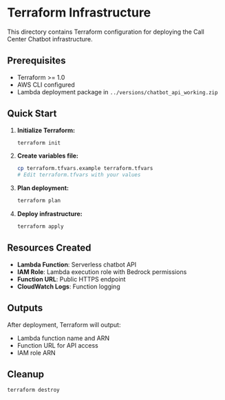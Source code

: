 # Terraform Infrastructure

This directory contains Terraform configuration for deploying the Call Center Chatbot infrastructure.

## Prerequisites

- Terraform >= 1.0
- AWS CLI configured
- Lambda deployment package in `../versions/chatbot_api_working.zip`

## Quick Start

1. **Initialize Terraform:**
   ```bash
   terraform init
   ```

2. **Create variables file:**
   ```bash
   cp terraform.tfvars.example terraform.tfvars
   # Edit terraform.tfvars with your values
   ```

3. **Plan deployment:**
   ```bash
   terraform plan
   ```

4. **Deploy infrastructure:**
   ```bash
   terraform apply
   ```

## Resources Created

- **Lambda Function**: Serverless chatbot API
- **IAM Role**: Lambda execution role with Bedrock permissions
- **Function URL**: Public HTTPS endpoint
- **CloudWatch Logs**: Function logging

## Outputs

After deployment, Terraform will output:
- Lambda function name and ARN
- Function URL for API access
- IAM role ARN

## Cleanup

```bash
terraform destroy
```
